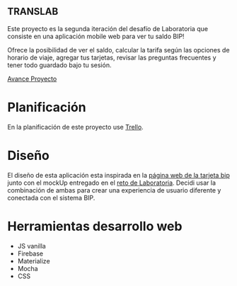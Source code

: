 ## TRANSLAB

Este proyecto es la segunda iteración del desafío de Laboratoria que consiste en una aplicación mobile web para ver tu saldo BIP! 

Ofrece la posibilidad de ver el saldo, calcular la tarifa según las opciones de horario de viaje, agregar tus tarjetas, revisar las preguntas frecuentes y tener todo guardado bajo tu sesión.

[Avance Proyecto](https://natichan.github.io/TransLab/)

# Planificación

En la planificación de este proyecto use [Trello](https://trello.com/b/kZ4QcznP/translab).

# Diseño
El diseño de esta aplicación esta inspirada en la [página web de la tarjeta bip](http://www.tarjetabip.cl/) junto con el mockUp entregado en el [reto de Laboratoria](https://github.com/natichan/TransLab/blob/master/assets/img/MockUpRetoLaboratoria). Decidi usar la combinación de ambas para crear una experiencia de usuario diferente y conectada con el sistema BIP.

# Herramientas desarrollo web
- JS vanilla
- Firebase
- Materialize
- Mocha
- CSS

